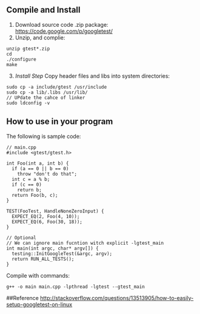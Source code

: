 ## Compile and Install

1. Download source code .zip package: https://code.google.com/p/googletest/
2. Unzip, and complie:
```
unzip gtest*.zip
cd 
./configure
make
```
3. *Install Step* Copy header files and libs into system directories:
```
sudo cp -a include/gtest /usr/include
sudo cp -a lib/.libs /usr/lib/
// UPdate the cahce of linker
sudo ldconfig -v 
```

## How to use in your program

The following is sample code:
```
// main.cpp
#include <gtest/gtest.h>

int Foo(int a, int b) {
  if (a == 0 || b == 0)
    throw "don't do that";
  int c = a % b;
  if (c == 0)
    return b;
  return Foo(b, c);
}

TEST(FooTest, HandleNoneZeroInput) {
  EXPECT_EQ(2, Foo(4, 10));
  EXPECT_EQ(6, Foo(30, 18));
}

// Optional
// We can ignore main fucntion witch explicit -lgtest_main 
int main(int argc, char* argv[]) {
  testing::InitGoogleTest(&argc, argv);
  return RUN_ALL_TESTS();
}
```

Compile with commands:
```
g++ -o main main.cpp -lpthread -lgtest --gtest_main
```

##Reference
http://stackoverflow.com/questions/13513905/how-to-easily-setup-googletest-on-linux